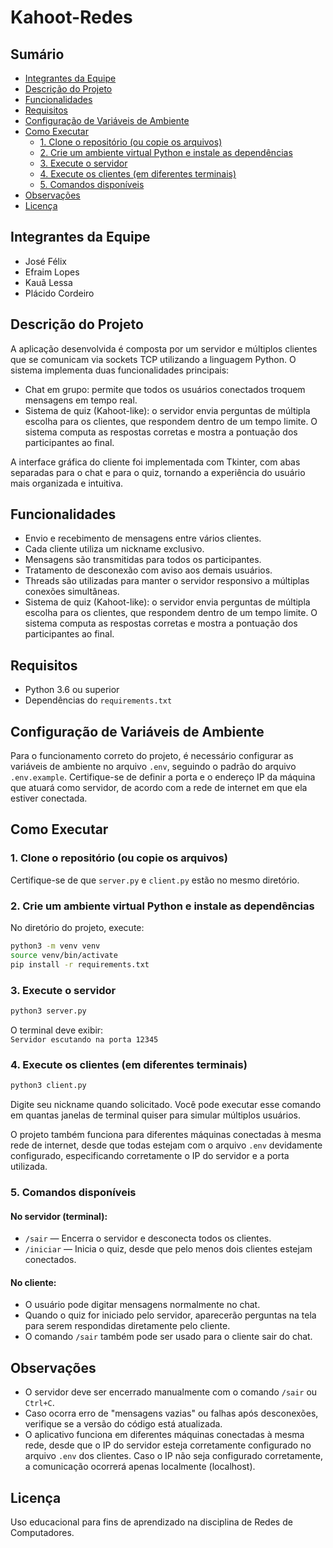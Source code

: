 # Kahoot-Redes

## Sumário

- [Integrantes da Equipe](#integrantes-da-equipe)
- [Descrição do Projeto](#descrição-do-projeto)
- [Funcionalidades](#funcionalidades)
- [Requisitos](#requisitos)
- [Configuração de Variáveis de Ambiente](#configuração-de-variáveis-de-ambiente)
- [Como Executar](#como-executar)
    - [1. Clone o repositório (ou copie os arquivos)](#1-clone-o-repositório-ou-copie-os-arquivos)
    - [2. Crie um ambiente virtual Python e instale as dependências](#2-crie-um-ambiente-virtual-python-e-instale-as-dependências)
    - [3. Execute o servidor](#3-execute-o-servidor)
    - [4. Execute os clientes (em diferentes terminais)](#4-execute-os-clientes-em-diferentes-terminais)
    - [5. Comandos disponíveis](#5-comandos-disponíveis)
- [Observações](#observações)
- [Licença](#licença)

## Integrantes da Equipe

- José Félix  
- Efraim Lopes  
- Kauã Lessa
- Plácido Cordeiro

## Descrição do Projeto

A aplicação desenvolvida é composta por um servidor e múltiplos clientes que se comunicam via sockets TCP utilizando a linguagem Python. O sistema implementa duas funcionalidades principais:
- Chat em grupo: permite que todos os usuários conectados troquem mensagens em tempo real.
- Sistema de quiz (Kahoot-like): o servidor envia perguntas de múltipla escolha para os clientes, que respondem dentro de um tempo limite. O sistema computa as respostas corretas e mostra a pontuação dos participantes ao final.

A interface gráfica do cliente foi implementada com Tkinter, com abas separadas para o chat e para o quiz, tornando a experiência do usuário mais organizada e intuitiva.

## Funcionalidades

- Envio e recebimento de mensagens entre vários clientes.
- Cada cliente utiliza um nickname exclusivo.
- Mensagens são transmitidas para todos os participantes.
- Tratamento de desconexão com aviso aos demais usuários.
- Threads são utilizadas para manter o servidor responsivo a múltiplas conexões simultâneas.
- Sistema de quiz (Kahoot-like): o servidor envia perguntas de múltipla escolha para os clientes, que respondem dentro de um tempo limite. O sistema computa as respostas corretas e mostra a pontuação dos participantes ao final.

## Requisitos

- Python 3.6 ou superior
- Dependências do `requirements.txt`

## Configuração de Variáveis de Ambiente

Para o funcionamento correto do projeto, é necessário configurar as variáveis de ambiente no arquivo `.env`, seguindo o padrão do arquivo `.env.example`. Certifique-se de definir a porta e o endereço IP da máquina que atuará como servidor, de acordo com a rede de internet em que ela estiver conectada.

## Como Executar

### 1. Clone o repositório (ou copie os arquivos)
Certifique-se de que `server.py` e `client.py` estão no mesmo diretório.

### 2. Crie um ambiente virtual Python e instale as dependências

No diretório do projeto, execute:

```bash
python3 -m venv venv
source venv/bin/activate
pip install -r requirements.txt
```

### 3. Execute o servidor

```bash
python3 server.py
```

O terminal deve exibir:  
`Servidor escutando na porta 12345`

### 4. Execute os clientes (em diferentes terminais)

```bash
python3 client.py
```

Digite seu nickname quando solicitado. Você pode executar esse comando em quantas janelas de terminal quiser para simular múltiplos usuários.

O projeto também funciona para diferentes máquinas conectadas à mesma rede de internet, desde que todas estejam com o arquivo `.env` devidamente configurado, especificando corretamente o IP do servidor e a porta utilizada.

### 5. Comandos disponíveis

#### No servidor (terminal):

- `/sair` — Encerra o servidor e desconecta todos os clientes.
- `/iniciar` — Inicia o quiz, desde que pelo menos dois clientes estejam conectados.

#### No cliente:

- O usuário pode digitar mensagens normalmente no chat.
- Quando o quiz for iniciado pelo servidor, aparecerão perguntas na tela para serem respondidas diretamente pelo cliente.
- O comando `/sair` também pode ser usado para o cliente sair do chat.

## Observações

- O servidor deve ser encerrado manualmente com o comando `/sair` ou `Ctrl+C`.
- Caso ocorra erro de "mensagens vazias" ou falhas após desconexões, verifique se a versão do código está atualizada.
- O aplicativo funciona em diferentes máquinas conectadas à mesma rede, desde que o IP do servidor esteja corretamente configurado no arquivo `.env` dos clientes. Caso o IP não seja configurado corretamente, a comunicação ocorrerá apenas localmente (localhost).

## Licença

Uso educacional para fins de aprendizado na disciplina de Redes de Computadores.
